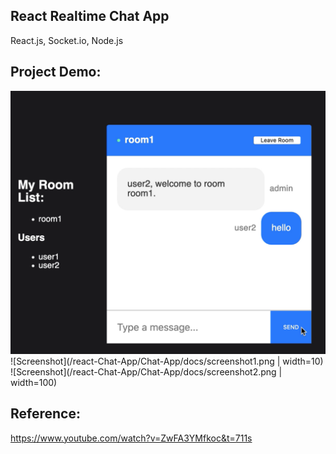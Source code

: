 ## React Realtime Chat App
React.js, Socket.io, Node.js

## Project Demo:
![Screenshot](/react-Chat-App/Chat-App/docs/screenshot3.png)
![Screenshot](/react-Chat-App/Chat-App/docs/screenshot1.png | width=10)
![Screenshot](/react-Chat-App/Chat-App/docs/screenshot2.png | width=100)

## Reference:
https://www.youtube.com/watch?v=ZwFA3YMfkoc&t=711s
